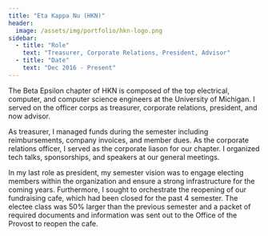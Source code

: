 ```yaml
---
title: "Eta Kappa Nu (HKN)"
header:
  image: /assets/img/portfolio/hkn-logo.png
sidebar:
  - title: "Role"
    text: "Treasurer, Corporate Relations, President, Advisor"
  - title: "Date"
    text: "Dec 2016 - Present"
---
```


The Beta Epsilon chapter of HKN is composed of the top electrical, computer, and
computer science engineers at the University of Michigan. I served on the
officer corps as treasurer, corporate relations, president, and now advisor.

As treasurer, I managed funds during the semester including reimbursements,
company invoices, and member dues. As the corporate relations officer, I served
as the corporate liason for our chapter. I organized tech talks, sponsorships,
and speakers at our general meetings.

In my last role as president, my semester vision was to engage electing members
within the organization and ensure a strong infrastructure for the coming years.
Furthermore, I sought to orchestrate the reopening of our fundraising cafe,
which had been closed for the past 4 semester. The electee class was 50% larger
than the previous semester and a packet of required documents and information
was sent out to the Office of the Provost to reopen the cafe.
